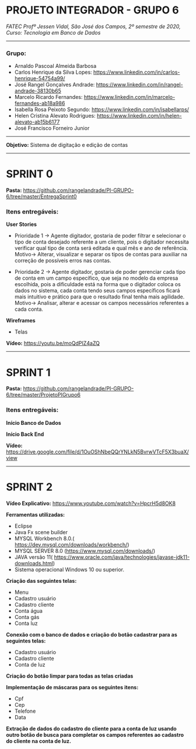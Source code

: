 # PROJETO INTEGRADOR - GRUPO 6
_FATEC Profº Jessen Vidal, São José dos Campos, 2º semestre de 2020, Curso: Tecnologia em Banco de Dados_

_________________________________________________________________________________________________
### **Grupo:**
- Arnaldo Pascoal Almeida Barbosa
- Carlos Henrique da Silva Lopes: https://www.linkedin.com/in/carlos-henrique-54754a99/
- José Rangel Gonçalves Andrade: https://www.linkedin.com/in/rangel-andrade-38130b65
- Marcelo Ricardo Fernandes: https://www.linkedin.com/in/marcelo-fernandes-ab18a986
- Isabella Rosa Peixoto Segundo: https://www.linkedin.com/in/isabellarps/
- Helen Cristina Alevato Rodrigues: https://www.linkedin.com/in/helen-alevato-ab15b6177
- José Francisco Forneiro Junior


_________________________________________________________________________________________________
**Objetivo:** Sistema de digitação e edição de contas


_________________________________________________________________________________________________
# SPRINT 0

**Pasta:** https://github.com/rangelandrade/PI-GRUPO-6/tree/master/EntregaSprint0

### **Itens entregáveis:**
**User Stories**

- Prioridade 1 -> Agente digitador, gostaria de poder filtrar e selecionar o tipo de conta desejado referente a um cliente, pois o digitador necessita verificar qual tipo de conta será editada e qual mês e ano de referência.
Motivo-> Alterar, visualizar e separar os tipos de contas para auxiliar na correção de possíveis erros nas contas.

- Prioridade 2 -> Agente digitador, gostaria de poder gerenciar cada tipo de conta em um campo específico, que seja no modelo da empresa escolhida, pois a dificuldade está na forma que o digitador coloca os dados no sistema, cada conta tendo seus campos específicos ficará mais intuitivo e prático para que o resultado final tenha mais agilidade.
Motivo-> Analisar, alterar e acessar os campos necessários referentes a cada conta.

**Wireframes**

- Telas

**Vídeo:** https://youtu.be/moQdPIZ4aZQ
_________________________________________________________________________________________________
# SPRINT 1

**Pasta:** https://github.com/rangelandrade/PI-GRUPO-6/tree/master/ProjetoPIGrupo6

### **Itens entregáveis:**
**Início Banco de Dados**

**Início Back End**

**Vídeo:** https://drive.google.com/file/d/1OuOShNbeQQrYNLkN5BvrwVTcF5X3buaX/view

_________________________________________________________________________________________________
# SPRINT 2

**Vídeo Explicativo:** https://www.youtube.com/watch?v=HpcrH5d8OK8

 

**Ferramentas utilizadas:** 
- Eclipse 
- Java Fx scene builder 
-	MYSQL Workbench 8.0.( https://dev.mysql.com/downloads/workbench/)
-	MYSQL SERVER 8.0 (https://www.mysql.com/downloads/)
-	JAVA versão 11( https://www.oracle.com/java/technologies/javase-jdk11-downloads.html)
-	Sistema operacional Windows 10 ou superior.

 

**Criação das seguintes telas:**
- Menu 
- Cadastro usuário 
- Cadastro cliente
- Conta água
- Conta gás 
- Conta luz

 

**Conexão  com o banco de dados e criação do botão  cadastrar para as seguintes telas:**
- Cadastro usuário 
- Cadastro cliente
- Conta de luz

 

**Criação do botão limpar para todas as telas criadas**

 

**Implementação de máscaras para os seguintes itens:**
- Cpf
- Cep
- Telefone 
- Data

 

**Extração de dados  do cadastro do cliente para a conta de luz usando outro botão de busca para completar os campos referentes ao cadastro do cliente na conta de luz.**
